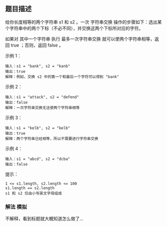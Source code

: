 ## 题目描述
给你长度相等的两个字符串 s1 和 s2 。一次 字符串交换 操作的步骤如下：选出某个字符串中的两个下标（不必不同），并交换这两个下标所对应的字符。

如果对 其中一个字符串 执行 最多一次字符串交换 就可以使两个字符串相等，返回 true ；否则，返回 false 。

示例 1：
```
输入：s1 = "bank", s2 = "kanb"
输出：true
解释：例如，交换 s2 中的第一个和最后一个字符可以得到 "bank"
```
示例 2：
```
输入：s1 = "attack", s2 = "defend"
输出：false
解释：一次字符串交换无法使两个字符串相等
```
示例 3：
```
输入：s1 = "kelb", s2 = "kelb"
输出：true
解释：两个字符串已经相等，所以不需要进行字符串交换
```
示例 4：
```
输入：s1 = "abcd", s2 = "dcba"
输出：false
```

提示：
```
1 <= s1.length, s2.length <= 100
s1.length == s2.length
s1 和 s2 仅由小写英文字母组成
```

### 解法 模拟
不解释，看到标题就大概知道怎么做了…